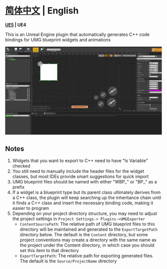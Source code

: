 ﻿# **[简体中文](README_ZH.md) | English**

**[UE5](https://github.com/josStorer/UMGExporter/blob/master/README.md) | UE4**

This is an Unreal Engine plugin that automatically generates C++ code bindings for UMG blueprint widgets and animations

![Preview](Preview.webp)

## Notes

1. Widgets that you want to export to C++ need to have "Is Variable" checked
2. You still need to manually include the header files for the widget classes, but most IDEs provide smart suggestions
   for quick import
3. UMG blueprint files should be named with either "WBP_" or "BP_" as a prefix
4. If a widget is a blueprint type but its parent class ultimately derives from a C++ class, the plugin will keep
   searching up the inheritance chain until it finds a C++ class and insert the necessary binding code, making it easier
   to program
5. Depending on your project directory structure, you may need to adjust the project settings in `Project Settings->
   Plugins->UMGExporter`
    - `ContentSourcePath`: The relative path of UMG blueprint files to this directory will be maintained and generated
      to the `ExportTargetPath` directory below. The default is the `Content` directory, but some project conventions
      may create a directory with the same name as the project under the Content directory, in which case you should set
      this item to that directory
    - `ExportTargetPath`: The relative path for exporting generated files. The default is the `Source/ProjectName`
      directory
